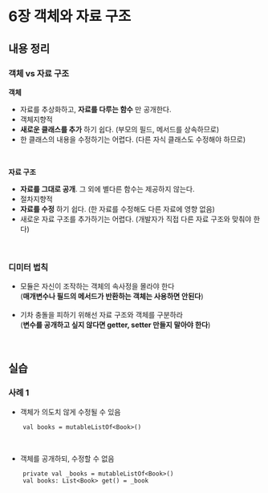 # 6장 객체와 자료 구조

## 내용 정리

### 객체 vs 자료 구조<br/>
__객체__
- 자료를 추상화하고, __자료를 다루는 함수__ 만 공개한다.
- 객체지향적
- __새로운 클래스를 추가__ 하기 쉽다. (부모의 필드, 메서드를 상속하므로)
- 한 클래스의 내용을 수정하기는 어렵다. (다른 자식 클래스도 수정해야 하므로)
<br/>

__자료 구조__
- __자료를 그대로 공개__. 그 외에 별다른 함수는 제공하지 않는다.
- 절차지향적
- __자료를 수정__ 하기 쉽다. (한 자료를 수정해도 다른 자료에 영향 없음)
- 새로운 자료 구조를 추가하기는 어렵다. (개발자가 직접 다른 자료 구조와 맞춰야 한다)
<br/>

### 디미터 법칙
- 모듈은 자신이 조작하는 객체의 속사정을 몰라야 한다<br/>
  (__매개변수나 필드의 메서드가 반환하는 객체는 사용하면 안된다__)
<br/><br/>
- 기차 충돌을 피하기 위해선 자료 구조와 객체를 구분하라<br/>
  (__변수를 공개하고 싶지 않다면 getter, setter 만들지 말아야 한다__)
<br/>

## 실습

### 사례 1
- 객체가 의도치 않게 수정될 수 있음
```
    val books = mutableListOf<Book>()
```
<br/>

- 객체를 공개하되, 수정할 수 없음
```
    private val _books = mutableListOf<Book>()
    val books: List<Book> get() = _book
```
<br/>
